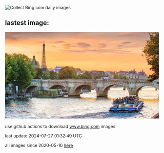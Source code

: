 ![Collect Bing.com daily images](https://github.com/counter2015/bing-daily-images/workflows/Collect%20Bing.com%20daily%20images/badge.svg)
## lastest image:
![](images/PontNeuf.jpg)

use github actions to download www.bing.com images.

last update:2024-07-27 01:32:49 UTC

all images since 2020-05-10 [here](https://github.com/counter2015/bing-daily-images/tree/master/images) 
